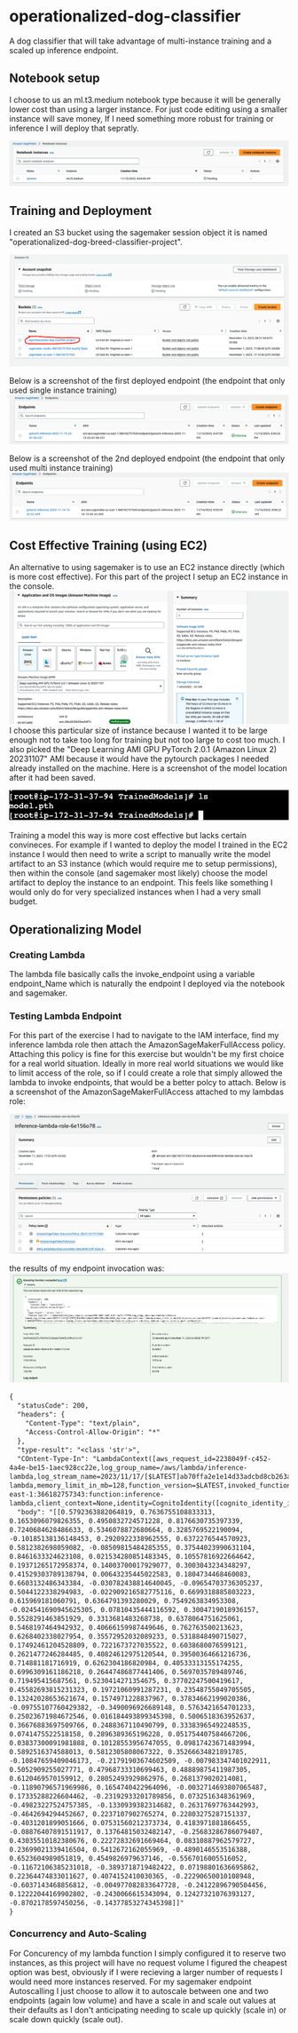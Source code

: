 # operationalized-dog-classifier
A dog classifier that will take advantage of multi-instance training and a scaled up inference endpoint.


## Notebook setup
I choose to us an ml.t3.medium notebook type because it will be generally lower cost than using a larger instance. For just code editing using a smaller instance will save money, If I need something more robust for training or inference I will deploy that sepratly.

![notebook-type](./notebook-screenshot.png)

## Training and Deployment

I created an S3 bucket using the sagemaker session object it is named "operationalized-dog-breed-classifier-project".

![s3-bucket](./s3-bucket.png)

Below is a screenshot of the first deployed endpoint (the endpoint that only used single instance training)
![first-endpoint](./first-endpoint.png)

Below is a screenshot of the 2nd deployed endpoint (the endpoint that only used multi instance training)
![second-endpoint](./multi-instance-endpoint.png)

## Cost Effective Training (using EC2)
An alternative to using sagemaker is to use an EC2 instance directly (which is more cost effective). For this part of the project I setup an EC2 instance in the console.
![ec2-instance](./ec2-instance.png)
I choose this particular size of instance because I wanted it to be large enough not to take too long for training but not too large to cost too much. I also picked the "Deep Learning AMI GPU PyTorch 2.0.1 (Amazon Linux 2) 20231107" AMI because it would have the pytourch packages I needed already installed on the machine.
Here is a screenshot of the model location after it had been saved.

![ec2-trained-model](./ec2-trained-model.png)

Training a model this way is more cost effective but lacks certain convineces. For example if I wanted to deploy the model I trained in the EC2 instance I would then need to write a script to manually write the model artifact to an S3 instance (which would require me to setup permissions), then within the console (and sagemaker most likely) choose the model artifact to deploy the instance to an endpoint. This feels like something I would only do for very specialized instances when I had a very small budget.

## Operationalizing Model
### Creating Lambda
The lambda file basically calls the invoke_endpoint using a variable endpoint_Name which is naturally the endpoint I deployed via the notebook and sagemaker.


### Testing Lambda Endpoint
For this part of the exercise I had to navigate to the IAM interface, find my inference lambda role then attach the AmazonSageMakerFullAccess policy. Attaching this policy is fine for this exercise but wouldn't be my first choice for a real world situation. Ideally in more real world situations we would like to limit access of the role, so if I could create a role that simply allowed the lambda to invoke endpoints, that would be a better polcy to attach. Below is a screenshot of the AmazonSageMakerFullAccess attached to my lambdas role:

![lambda-role](./all-access-lambda-role.png)

the results of my endpoint invocation was:
![lambda-invoke-test](./lambda-invoke-test.png)
```
{
  "statusCode": 200,
  "headers": {
    "Content-Type": "text/plain",
    "Access-Control-Allow-Origin": "*"
  },
  "type-result": "<class 'str'>",
  "COntent-Type-In": "LambdaContext([aws_request_id=2238049f-c452-4a4e-be15-1aec928cc22e,log_group_name=/aws/lambda/inference-lambda,log_stream_name=2023/11/17/[$LATEST]ab70ffa2e1e14d33adcbd8cb263aab1b,function_name=inference-lambda,memory_limit_in_mb=128,function_version=$LATEST,invoked_function_arn=arn:aws:lambda:us-east-1:366182757343:function:inference-lambda,client_context=None,identity=CognitoIdentity([cognito_identity_id=None,cognito_identity_pool_id=None])])",
  "body": "[[0.5792363882064819, 0.7636755108833313, 0.1653096079826355, 0.4950832724571228, 0.8176630735397339, 0.7240684628486633, 0.5346078872680664, 0.3285769522190094, -0.10185138136148453, 0.2920922338962555, 0.6372276544570923, 0.5812382698059082, -0.08509815484285355, 0.37544023990631104, 0.8461633324623108, 0.021534280851483345, 0.10557816922664642, 0.19371265172958374, 0.14003700017929077, 0.3003043234348297, 0.41529303789138794, 0.00643235445022583, 0.1804734468460083, 0.6603132486343384, -0.030782438814640045, -0.09654703736305237, 0.5044122338294983, -0.022909216582775116, 0.6699318885803223, 0.615969181060791, 0.6364791393280029, 0.7549263834953308, -0.024541690945625305, 0.07810435444116592, 0.3004719018936157, 0.5528291463851929, 0.3313681483268738, 0.6378064751625061, 0.5468197464942932, 0.40666159987449646, 0.762763500213623, 0.6268402338027954, 0.35572952032089233, 0.5318848490715027, 0.17492461204528809, 0.7221673727035522, 0.6038680076599121, 0.2621477246284485, 0.40824612975120544, 0.39500364661216736, 0.714881181716919, 0.6262304186820984, 0.40533313155174255, 0.6996309161186218, 0.26447486877441406, 0.5697035789489746, 0.719495415687561, 0.5230414271354675, 0.37702247500419617, 0.45582693815231323, 0.19721060991287231, 0.23548755049705505, 0.13242028653621674, 0.1574971228837967, 0.37834662199020386, -0.09755107760429382, -0.3490096926689148, 0.5763421654701233, 0.25023671984672546, 0.016184493899345398, 0.5006518363952637, 0.36676883697509766, 0.2488367110490799, 0.33383965492248535, 0.0741475522518158, 0.2896389365196228, 0.051754407584667206, 0.03837300091981888, 0.10128553956747055, 0.09817423671483994, 0.5892516374588013, 0.5812305808067322, 0.35266634821891785, -0.10847659409046173, -0.21791903674602509, -0.007983347401022911, 0.5052909255027771, 0.47968733310699463, 0.48889875411987305, 0.6120469570159912, 0.28052493929862976, 0.2681379020214081, -0.11890796571969986, 0.1654740422964096, -0.0032714693807065487, 0.17335288226604462, -0.23192933201789856, 0.0732516348361969, -0.49823227524757385, -0.1330939382314682, 0.26317697763442993, -0.4642694294452667, 0.2237107902765274, 0.22803275287151337, -0.4031201899051666, 0.07531560212373734, 0.4183971881866455, -0.08876407891511917, 0.13764815032482147, -0.25683286786079407, 0.43035510182380676, 0.22272832691669464, 0.08310887962579727, 0.23699021339416504, 0.5412672162055969, -0.4890146553516388, 0.6523604989051819, 0.4549826979637146, -0.5567016005516052, -0.11672106385231018, -0.3893718719482422, 0.07198801636695862, 0.22364474833011627, 0.4074152410030365, -0.22290650010108948, -0.6037143468856812, -0.004977082833647728, -0.24122896790504456, 0.12222044169902802, -0.2430066615343094, 0.12427321076393127, -0.8702178597450256, -0.14377853274345398]]"
}
```

### Concurrency and Auto-Scaling
For Concurency of my lambda function I simply configured it to reserve two instances, as this project will have no request volume I figured the cheapest option was best, obviously if I were recieving a larger number of requests I would need more instances reserved.
For my sagemaker endpoint Autoscalling I just choose to allow it to autoscale between one and two endpoints (again low volume) and have a scale in and scale out values at their defaults as I don't anticipating needing to scale up quickly (scale in) or scale down quickly (scale out).